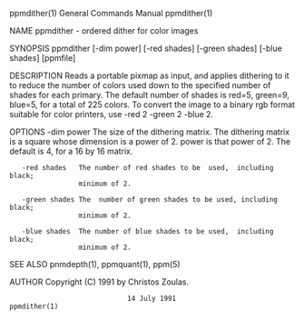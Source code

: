 ppmdither(1)               General Commands Manual               ppmdither(1)

NAME
       ppmdither - ordered dither for color images

SYNOPSIS
       ppmdither  [-dim  power]  [-red shades] [-green shades] [-blue shades]
       [ppmfile]

DESCRIPTION
       Reads a portable pixmap as input,  and  applies  dithering  to  it  to
       reduce  the  number  of  colors  used  down to the specified number of
       shades for each primary.  The  default  number  of  shades  is  red=5,
       green=9, blue=5, for a total of 225 colors.  To convert the image to a
       binary rgb format suitable for color printers, use  -red  2  -green  2
       -blue 2.

OPTIONS
       -dim power    The  size of the dithering matrix.  The dithering matrix
                     is a square whose dimension is a power of 2.   power  is
                     that  power  of  2.   The  default  is 4, for a 16 by 16
                     matrix.

       -red shades   The number of red shades to be  used,  including  black;
                     minimum of 2.

       -green shades The  number of green shades to be used, including black;
                     minimum of 2.

       -blue shades  The number of blue shades to be used,  including  black;
                     minimum of 2.

SEE ALSO
       pnmdepth(1), ppmquant(1), ppm(5)

AUTHOR
       Copyright (C) 1991 by Christos Zoulas.

                                 14 July 1991                    ppmdither(1)
